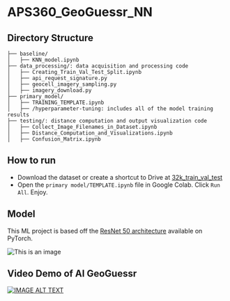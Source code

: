 # APS360_GeoGuessr_NN

## Directory Structure
```
├── baseline/
│   ├── KNN_model.ipynb
├── data_processing/: data acquisition and processing code
│   ├── Creating_Train_Val_Test_Split.ipynb
│   ├── api_request_signature.py
│   ├── geocell_imagery_sampling.py
│   ├── imagery_download.py
├── primary_model/
│   ├── TRAINING_TEMPLATE.ipynb
│   ├── /hyperparameter-tuning: includes all of the model training results
├── testing/: distance computation and output visualization code
│   ├── Collect_Image_Filenames_in_Dataset.ipynb
│   ├── Distance_Computation_and_Visualizations.ipynb
│   ├── Confusion_Matrix.ipynb
```

## How to run
- Download the dataset or create a shortcut to Drive at [32k_train_val_test](https://drive.google.com/drive/folders/102y3wVHae4freSFV7hmyzSAnypnjZGrD?usp=share_link) 
- Open the `primary model/TEMPLATE.ipynb` file in Google Colab. Click `Run All`. Enjoy.

## Model 
This ML project is based off the [ResNet 50 architecture](https://pytorch.org/vision/main/models/generated/torchvision.models.resnet50.html) available on PyTorch.

![This is an image](https://miro.medium.com/max/1400/0*9LqUp7XyEx1QNc6A.webp)

## Video Demo of AI GeoGuessr
[![IMAGE ALT TEXT](http://img.youtube.com/vi/watch?v=BbcyZr8XOnY&ab/0.jpg)](http://www.youtube.com/watch?v=BbcyZr8XOnY&ab_channel=AdrienMery "Video Title")
